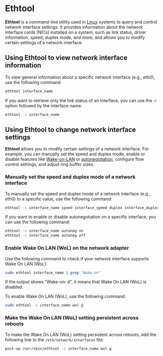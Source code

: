 # Ethtool

**Ethtool** is a command-line utility used in [Linux](../linux/linux.md) systems to query and control network interface settings. It provides information about the network interface cards (NICs) installed on a system, such as link status, driver information, speed, duplex mode, and more, and allows you to modify certain settings of a network interface.


## Using Ethtool to view network interface information

To view general information about a specific network interface (e.g., eth0), use the following command:

```sh
ethtool interface_name
```

If you want to retrieve only the link status of an interface, you can use the ﻿-i option followed by the interface name:

```sh
ethtool -i interface_name
```


## Using Ethtool to change network interface settings

**Ethtool** allows you to modify certain settings of a network interface. For example, you can manually set the speed and duplex mode, enable or disable features like [Wake-on-LAN](../networking/wakeonlan.md) or [autonegotiation](../networking/autonegotiation.md), configure flow control settings, and adjust ring buffer sizes.

### Manually set the speed and duplex mode of a network interface

To manually set the speed and duplex mode of a network interface (e.g., eth0) to a specific value, use the following command:

```sh
ethtool -s interface_name speed interface_speed duplex interface_duplex
```

If you want to enable or disable autonegotiation on a specific interface, you can use the following command:

```sh
ethtool -s interface_name autoneg on
ethtool -s interface_name autoneg off
```

### Enable Wake On LAN (WoL) on the network adapter

Use the following command to check if your network interface supports Wake On LAN (WoL):

```sh
sudo ethtool interface_name | grep "Wake-on"
```

If the output shows "Wake-on: d", it means that Wake On LAN (WoL) is disabled.

To enable Wake On LAN (WoL), use the following command:

```sh
sudo ethtool -s interface_name wol g
```

### Make the Wake On LAN (WoL) setting persistent across reboots

To make the Wake On LAN (WoL) setting persistent across reboots, add the following line to the `/eth/network/interfaces` file:

```sh
post-up /usr/sbin/ethtool -s interface_name wol g
```
